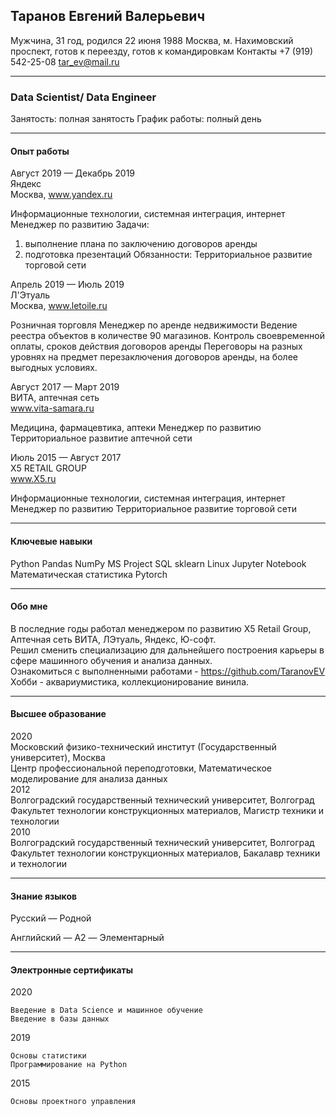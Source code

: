 Таранов Евгений Валерьевич
--
Мужчина, 31 год, родился 22 июня 1988
Москва, м. Нахимовский проспект, готов к переезду, готов к командировкам
Контакты
+7 (919) 542-25-08 
tar_ev@mail.ru
<hr>

### Data Scientist/ Data Engineer  
Занятость: полная занятость
График работы: полный день

<hr>

#### Опыт работы
Август 2019 — Декабрь 2019<br>
Яндекс<br>
Москва, www.yandex.ru

Информационные технологии, системная интеграция, интернет
Менеджер по развитию
Задачи:
1. выполнение плана по заключению договоров аренды
2. подготовка презентаций
Обязанности: Территориальное развитие торговой сети

Апрель 2019 — Июль 2019 <br>
Л'Этуаль<br>
Москва, www.letoile.ru

Розничная торговля
Менеджер по аренде недвижимости
Ведение реестра объектов в количестве 90 магазинов.
Контроль своевременной оплаты, сроков действия договоров аренды
Переговоры на разных уровнях на предмет перезаключения договоров аренды, на более выгодных условиях.


Август 2017 — Март 2019<br>
ВИТА, аптечная сеть<br>
www.vita-samara.ru

Медицина, фармацевтика, аптеки
Менеджер по развитию
Территориальное развитие аптечной сети

Июль 2015 — Август 2017<br>
X5 RETAIL GROUP<br>
www.X5.ru

Информационные технологии, системная интеграция, интернет
Менеджер по развитию
Территориальное развитие торговой сети

<hr>

#### Ключевые навыки

Python
Pandas
NumPy
MS Project
SQL
sklearn
Linux
Jupyter Notebook
Математическая статистика
Pytorch

<hr>

#### Обо мне
В последние годы работал менеджером по развитию X5 Retail Group, Аптечная сеть ВИТА, ЛЭтуаль, Яндекс, Ю-софт.<br>
Решил сменить специализацию для дальнейшего построения карьеры в сфере машинного обучения и анализа данных.<br>
Ознакомиться с выполненными работами - https://github.com/TaranovEV<br>
Хобби - аквариумистика, коллекционирование винила.

<hr>

#### Высшее образование
2020<br>
Московский физико-технический институт (Государственный университет), Москва<br>
Центр профессиональной переподготовки, Математическое моделирование для анализа данных<br>
2012<br>
Волгоградский государственный технический университет, Волгоград<br>
Факультет технологии конструкционных материалов, Магистр техники и технологии<br>
2010<br>
Волгоградский государственный технический университет, Волгоград<br>
Факультет технологии конструкционных материалов, Бакалавр техники и технологии<br>

<hr>

#### Знание языков

Русский — Родной

Английский — A2 — Элементарный
<hr>

#### Электронные сертификаты
2020

    Введение в Data Science и машинное обучение
    Введение в базы данных

2019

    Основы статистики
    Программирование на Python

2015

    Основы проектного управления
